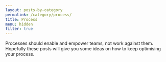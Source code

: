 ```yaml
---
layout: posts-by-category
permalink: /category/process/
title: Process
menu: hidden
filter: true
---
```

Processes should enable and empower teams, not work against them.
Hopefully these posts will give you some ideas on how to keep optimising your process.
